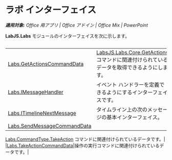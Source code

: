 ﻿
# ラボ インターフェイス

 _**適用対象:** Office 用アプリ | Office アドイン | Office Mix | PowerPoint_

**LabJS.Labs** モジュールのインターフェイスを次に示します。

## 


|||
|:-----|:-----|
|[Labs.GetActionsCommandData](../../reference/office-mix/labs.getactionscommanddata.md)|[LabsJS.Labs.Core.GetActions](../../reference/office-mix/labsjs.labs.core.getactions.md) コマンドに関連付けられているデータを取得できるようにします。|
|[Labs.IMessageHandler](../../reference/office-mix/labs.imessagehandler.md)|イベント ハンドラーを定義できるようにするインターフェイスです。|
|[Labs.ITimelineNextMessage](../../reference/office-mix/labs.itimelinenextmessage.md)|タイムライン上の次のメッセージの基本インターフェイス。|
|[Labs.SendMessageCommandData](../../reference/office-mix/labs.sendmessagecommanddata.md)|
  [Labs.CommandType.TakeAction](https://msdn.microsoft.com/library/office/mt599680.aspx) コマンドに関連付けられているデータです。|
|[Labs.TakeActionCommandData](../../reference/office-mix/labs.takeactioncommanddata.md)|操作の実行コマンドに関連付けられているデータです。|
